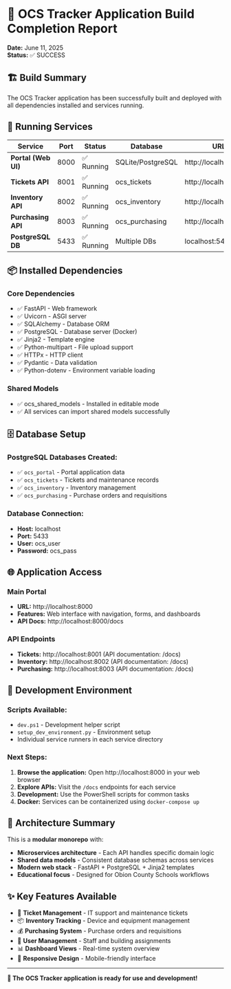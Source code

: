 # 🎉 OCS Tracker Application Build Completion Report

**Date:** June 11, 2025  
**Status:** ✅ SUCCESS  

## 🏗️ Build Summary

The OCS Tracker application has been successfully built and deployed with all dependencies installed and services running.

## 🚀 Running Services

| Service | Port | Status | Database | URL |
|---------|------|--------|----------|-----|
| **Portal (Web UI)** | 8000 | ✅ Running | SQLite/PostgreSQL | http://localhost:8000 |
| **Tickets API** | 8001 | ✅ Running | ocs_tickets | http://localhost:8001 |
| **Inventory API** | 8002 | ✅ Running | ocs_inventory | http://localhost:8002 |
| **Purchasing API** | 8003 | ✅ Running | ocs_purchasing | http://localhost:8003 |
| **PostgreSQL DB** | 5433 | ✅ Running | Multiple DBs | localhost:5433 |

## 📦 Installed Dependencies

### Core Dependencies
- ✅ FastAPI - Web framework
- ✅ Uvicorn - ASGI server
- ✅ SQLAlchemy - Database ORM
- ✅ PostgreSQL - Database server (Docker)
- ✅ Jinja2 - Template engine
- ✅ Python-multipart - File upload support
- ✅ HTTPx - HTTP client
- ✅ Pydantic - Data validation
- ✅ Python-dotenv - Environment variable loading

### Shared Models
- ✅ ocs_shared_models - Installed in editable mode
- ✅ All services can import shared models successfully

## 🗄️ Database Setup

### PostgreSQL Databases Created:
- ✅ `ocs_portal` - Portal application data
- ✅ `ocs_tickets` - Tickets and maintenance records
- ✅ `ocs_inventory` - Inventory management
- ✅ `ocs_purchasing` - Purchase orders and requisitions

### Database Connection:
- **Host:** localhost
- **Port:** 5433
- **User:** ocs_user
- **Password:** ocs_pass

## 🌐 Application Access

### Main Portal
- **URL:** http://localhost:8000
- **Features:** Web interface with navigation, forms, and dashboards
- **API Docs:** http://localhost:8000/docs

### API Endpoints
- **Tickets:** http://localhost:8001 (API documentation: /docs)
- **Inventory:** http://localhost:8002 (API documentation: /docs)  
- **Purchasing:** http://localhost:8003 (API documentation: /docs)

## 🔧 Development Environment

### Scripts Available:
- `dev.ps1` - Development helper script
- `setup_dev_environment.py` - Environment setup
- Individual service runners in each service directory

### Next Steps:
1. **Browse the application:** Open http://localhost:8000 in your web browser
2. **Explore APIs:** Visit the `/docs` endpoints for each service
3. **Development:** Use the PowerShell scripts for common tasks
4. **Docker:** Services can be containerized using `docker-compose up`

## 🎯 Architecture Summary

This is a **modular monorepo** with:
- **Microservices architecture** - Each API handles specific domain logic
- **Shared data models** - Consistent database schemas across services
- **Modern web stack** - FastAPI + PostgreSQL + Jinja2 templates
- **Educational focus** - Designed for Obion County Schools workflows

## ✨ Key Features Available

- 🎫 **Ticket Management** - IT support and maintenance tickets
- 📦 **Inventory Tracking** - Device and equipment management  
- 💰 **Purchasing System** - Purchase orders and requisitions
- 👥 **User Management** - Staff and building assignments
- 📊 **Dashboard Views** - Real-time system overview
- 📱 **Responsive Design** - Mobile-friendly interface

---

**🎉 The OCS Tracker application is ready for use and development!**
